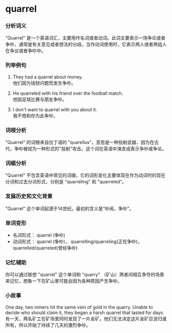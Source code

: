 # quarrel

### 分析词义

  

"Quarrel" 是一个英语词汇，主要用作名词或者动词。此词主要表示一场争论或者争吵，通常是有关意见或者想法的分歧。当作动词使用时，它表示两人或者两组人在争议或者争吵中。

  

### 列举例句

  

1.  They had a quarrel about money.  
    他们因为钱财问题而发生争吵。
    
      
    
2.  He quarreled with his friend over the football match.  
    他因足球比赛与朋友争吵。
    
      
    
3.  I don't want to quarrel with you about it.  
    我不想和你为此争吵。
    
      
    

  

### 词根分析

  

"Quarrel" 的词根来自拉丁语的 "quarellus"，意思是一种投射武器，因为在古代，争吵被视为一种形式的"投射"攻击。这个词在英语中演变成表示争吵或争论。

  

### 词缀分析

  

"Quarrel" 不包含英语中常见的词缀，它的词形变化主要体现在作为动词时的现在分词和过去分词形式，分别是 "quarreling" 和 "quarreled"。

  

### 发展历史和文化背景

  

"Quarrel" 这个单词起源于14世纪，最初的含义是“吵闹，争吵”。

  

### 单词变形

  

*   名词形式： quarrel (争吵)
*   动词形式： quarrel (争吵)， quarrelling/quarreling(正在争吵)， quarrelled/quarreled(曾经争吵)

  

### 记忆辅助

  

你可以通过联想 "quarrel" 这个单词和 "quarry" （矿山）两者间相互争夺的场景来记忆，想象一下在矿山里可能会因为各种原因产生争吵。

  

### 小故事

  

One day, two miners hit the same vein of gold in the quarry. Unable to decide who should claim it, they began a harsh quarrel that lasted for days.  
有一天，两名矿工在矿场里同时发现了一片金矿。他们无法决定这片金矿应该归谁所有，所以开始了持续了几天的激烈争吵。
